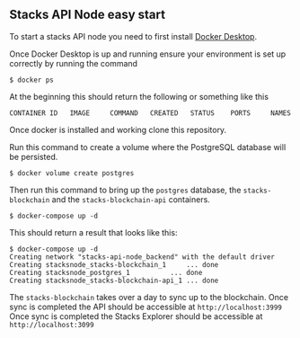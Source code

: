 ## Stacks API Node easy start

To start a stacks API node you need to first install [Docker Desktop](https://www.docker.com/products/docker-desktop).

Once Docker Desktop is up and running ensure your environment is set up correctly by running the command
```
$ docker ps
```

At the beginning this should return the following or something like this
```
CONTAINER ID   IMAGE     COMMAND   CREATED   STATUS    PORTS     NAMES
```

Once docker is installed and working clone this repository.

Run this command to create a volume where the PostgreSQL database will be persisted.
```
$ docker volume create postgres
```

Then run this command to bring up the `postgres` database, the `stacks-blockchain` and the `stacks-blockchain-api` containers.
```
$ docker-compose up -d
```

This should return a result that looks like this:
```
$ docker-compose up -d
Creating network "stacks-api-node_backend" with the default driver
Creating stacksnode_stacks-blockchain_1     ... done
Creating stacksnode_postgres_1          ... done
Creating stacksnode_stacks-blockchain-api_1 ... done
```

The `stacks-blockchain` takes over a day to sync up to the blockchain. 
Once sync is completed the API should be accessible at `http://localhost:3999`
Once sync is completed the Stacks Explorer should be accessible at `http://localhost:3099`
